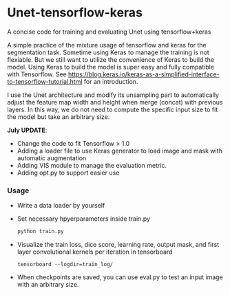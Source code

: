 # Unet-tensorflow-keras
A concise code for training and evaluating Unet using tensorflow+keras 

A simple practice of the mixture usage of tensorflow and keras for the segmentation task. 
Sometime using Keras to manage the training is not flexiable. But we still want to utilize the convenience of Keras to build the model.
Using Keras to build the model is super easy and fully compatible with Tensorflow. See https://blog.keras.io/keras-as-a-simplified-interface-to-tensorflow-tutorial.html for an introduction. 

I use the Unet architecture and modify its unsampling part to automatically adjust the feature map width and height when merge (concat) with previous layers. In this way, we do not need to compute the specific input size to fit the model but take an arbitrary size. 

**July UPDATE**: 
  - Change the code to fit Tensorflow > 1.0 
  - Adding a loader file to use Keras generator to load image and mask with automatic augmentation
  - Adding VIS module to manage the evaluation metric.
  - Adding opt.py to support easier use

### Usage
- Write a data loader by yourself
- Set necessary hpyerparameters inside train.py 

  ```python
  python train.py
  ``` 
- Visualize the train loss, dice score, learning rate, output mask, and first layer convolutional kernels per iteration in tensorboard

  ```
  tensorboard --logdir=train_log/
  ``` 
- When checkpoints are saved, you can use eval.py to test an input image with an arbitrary size.

